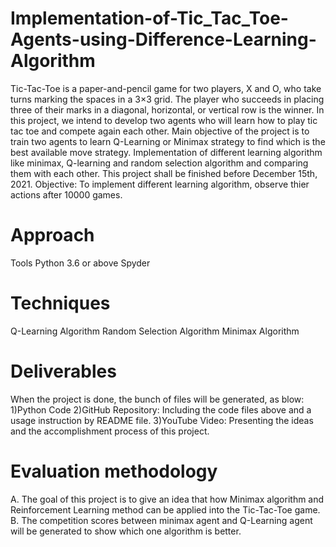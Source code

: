 # Implementation-of-Tic_Tac_Toe-Agents-using-Difference-Learning-Algorithm
Tic-Tac-Toe is a paper-and-pencil game for two players, X and O, who take turns marking the spaces in a 3×3 grid. The player who succeeds in placing three of their marks in a diagonal, horizontal, or vertical row is the winner.
In this project, we intend to develop two agents who will learn how to play tic tac toe and compete again each other. Main objective of the project is to train two agents to learn Q-Learning or Minimax strategy to find which is the best available move strategy.
Implementation of different learning algorithm like minimax, Q-learning and  random selection algorithm and comparing them with each other.
This project shall be finished before December 15th, 2021.
Objective: To implement different learning algorithm, observe thier actions after 10000 games.
# Approach
Tools	Python 3.6 or above
	Spyder
# Techniques 
  Q-Learning Algorithm
	Random Selection Algorithm
  Minimax Algorithm

# Deliverables
When the project is done, the bunch of files will be generated, as blow:
1)Python Code
2)GitHub Repository: Including the code files above and a usage instruction by README file.
3)YouTube Video: Presenting the ideas and the accomplishment process of this project. 

# Evaluation methodology
A.	The goal of this project is to give an idea that how Minimax algorithm and Reinforcement Learning method can be applied into the Tic-Tac-Toe game. 
B.	The competition scores between minimax agent and Q-Learning agent will be generated to show which one algorithm is better.
